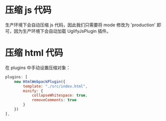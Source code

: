 # 压缩 js 代码

生产环境下会自动压缩 js 代码，因此我们只需要将 mode 修改为 'production' 即可，因为生产环境下会自动加载 UglifyJsPlugin 插件。

# 压缩 html 代码

在 plugins 中手动设置压缩对象：

```js
plugins: [
    new HtmlWebpackPlugin({
        template: "./src/index.html",
        minify: {
            collapseWhitespace: true,
            removeComments: true
        }
    })
],
```